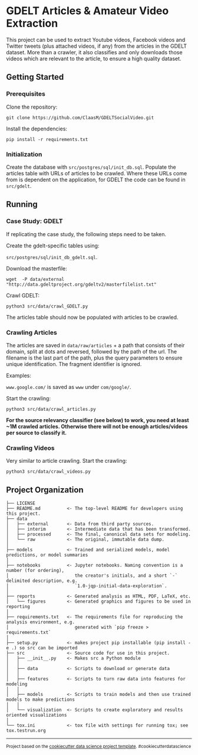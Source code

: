 # GDELT Articles & Amateur Video Extraction

This project can be used to extract Youtube videos, Facebook videos and Twitter tweets (plus attached videos, if any)
from the articles in the GDELT dataset.
More than a crawler, it also classifies and only downloads those videos which are relevant to the article,
to ensure a high quality dataset.

## Getting Started

### Prerequisites

Clone the repository:

`git clone https://github.com/ClaasM/GDELTSocialVideo.git`

Install the dependencies:

`pip install -r requirements.txt`

### Initialization

Create the database with `src/postgres/sql/init_db.sql`.
Populate the articles table with URLs of articles to be crawled.
Where these URLs come from is dependent on the application, for GDELT the code can be found in `src/gdelt`.

## Running

### Case Study: GDELT

If replicating the case study, the following steps need to be taken.

Create the gdelt-specific tables using:

`src/postgres/sql/init_db_gdelt.sql`.

Download the masterfile:

`wget  -P data/external "http://data.gdeltproject.org/gdeltv2/masterfilelist.txt"`

Crawl GDELT:

`python3 src/data/crawl_GDELT.py`

The articles table should now be populated with articles to be crawled.

### Crawling Articles

The articles are saved in `data/raw/articles` + a path that consists of their domain, split at dots and reversed, followed by the path of the url. 
The filename is the last part of the path, plus the query parameters to ensure unique identification.
The fragment identifier is ignored.

Examples:

`www.google.com/` is saved as `www` under `com/google/`.

Start the crawling:

`python3 src/data/crawl_articles.py`

**For the source relevancy classifier (see below) to work, you need at least ~1M crawled articles. Otherwise there will not be enough articles/videos per source to classify it.**

### Crawling Videos

Very similar to article crawling.
Start the crawling:

`python3 src/data/crawl_videos.py`

Project Organization
------------

    ├── LICENSE
    ├── README.md          <- The top-level README for developers using this project.
    ├── data
    │   ├── external       <- Data from third party sources.
    │   ├── interim        <- Intermediate data that has been transformed.
    │   ├── processed      <- The final, canonical data sets for modeling.
    │   └── raw            <- The original, immutable data dump.
    │
    ├── models             <- Trained and serialized models, model predictions, or model summaries
    │
    ├── notebooks          <- Jupyter notebooks. Naming convention is a number (for ordering),
    │                         the creator's initials, and a short `-` delimited description, e.g.
    │                         `1.0-jqp-initial-data-exploration`.
    │
    ├── reports            <- Generated analysis as HTML, PDF, LaTeX, etc.
    │   └── figures        <- Generated graphics and figures to be used in reporting
    │
    ├── requirements.txt   <- The requirements file for reproducing the analysis environment, e.g.
    │                         generated with `pip freeze > requirements.txt`
    │
    ├── setup.py           <- makes project pip installable (pip install -e .) so src can be imported
    ├── src                <- Source code for use in this project.
    │   ├── __init__.py    <- Makes src a Python module
    │   │
    │   ├── data           <- Scripts to download or generate data
    │   │
    │   ├── features       <- Scripts to turn raw data into features for modeling
    │   │
    │   ├── models         <- Scripts to train models and then use trained models to make predictions
    │   │
    │   └── visualization  <- Scripts to create exploratory and results oriented visualizations
    │
    └── tox.ini            <- tox file with settings for running tox; see tox.testrun.org

--------

<p><small>Project based on the <a target="_blank" href="https://drivendata.github.io/cookiecutter-data-science/">cookiecutter data science project template</a>. #cookiecutterdatascience</small></p>